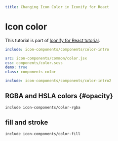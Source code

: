 ```yaml
title: Changing Icon Color in Iconify for React
```

# Icon color

This tutorial is part of [Iconify for React tutorial](./index.md).

```yaml
include: icon-components/components/color-intro
```

```yaml
src: icon-components/common/color.jsx
css: components/color.scss
demo: true
class: components-color
```

```yaml
include: icon-components/components/color-intro2
```

## RGBA and HSLA colors {#opacity}

`include icon-components/color-rgba`

## fill and stroke

`include icon-components/color-fill`
